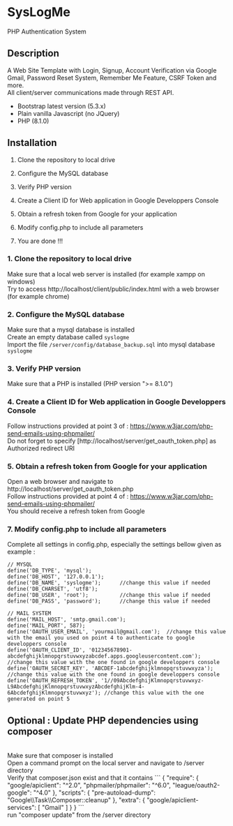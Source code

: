 # SysLogMe

PHP Authentication System 

## Description

A Web Site Template with Login, Signup, Account Verification via Google Gmail, Password Reset System, Remember Me Feature, CSRF Token and more.
<br />
All client/server communications made through REST API.
<br />
* Bootstrap latest version (5.3.x)
* Plain vanilla Javascript (no JQuery)
* PHP (8.1.0) 

## Installation

 1. Clone the repository to local drive

 2. Configure the MySQL database

 3. Verify PHP version

 4. Create a Client ID for Web application in Google Developpers Console

 5. Obtain a refresh token from Google for your application 

 6. Modify config.php to include all parameters

 7. You are done !!!

### 1. Clone the repository to local drive

Make sure that a local web server is installed (for example xampp on windows)
<br />
Try to access http://localhost/client/public/index.html with a web browser (for example chrome) 

### 2. Configure the MySQL database

Make sure that a mysql database is installed
<br />
Create an empty database called `syslogme`
<br />
Import the file `/server/config/database_backup.sql` into mysql database `syslogme`

### 3. Verify PHP version

Make sure that a PHP is installed (PHP version ">= 8.1.0")

### 4. Create a Client ID for Web application in Google Developpers Console

Follow instructions provided at point 3 of : https://www.w3jar.com/php-send-emails-using-phpmailer/
<br />
Do not forget to specify [http://localhost/server/get_oauth_token.php] as Authorized redirect URI

### 5. Obtain a refresh token from Google for your application 

Open a web browser and navigate to http://localhost/server/get_oauth_token.php
<br />
Follow instructions provided at point 4 of : https://www.w3jar.com/php-send-emails-using-phpmailer/
<br />
You should receive a refresh token from Google

### 7. Modify config.php to include all parameters

Complete all settings in config.php, especially the settings bellow given as example :
<br />
```
// MYSQL 
define('DB_TYPE', 'mysql');
define('DB_HOST', '127.0.0.1');
define('DB_NAME', 'syslogme');      //change this value if needed
define('DB_CHARSET', 'utf8');
define('DB_USER', 'root');          //change this value if needed
define('DB_PASS', 'password');      //change this value if needed

// MAIL SYSTEM
define('MAIL_HOST', 'smtp.gmail.com');
define('MAIL_PORT', 587);
define('OAUTH_USER_EMAIL', 'yourmail@gmail.com');  //change this value with the email you used on point 4 to authenticate to google developpers console
define('OAUTH_CLIENT_ID', '012345678901-abcdefghijklmnopqrstuvwxyzabcdef.apps.googleusercontent.com'); //change this value with the one found in google developpers console
define('OAUTH_SECRET_KEY', 'ABCDEF-1abcdefghijklmnopqrstuvwxyza');  //change this value with the one found in google developpers console
define('OAUTH_REFRESH_TOKEN', '1//09AbcdefghijKlmnopqrstuvwxyz-L9AbcdefghijKlmnopqrstuvwxyzAbcdefghijKlm-4-6AbcdefghijKlmnopqrstuvwxyz'); //change this value with the one  generated on point 5
```
## Optional : Update PHP dependencies using composer
<br />
Make sure that composer is installed
<br />
Open a command prompt on the local server and navigate to /server directory
<br />
Verify that composer.json exist and that it contains 
```
{
    "require": {
        "google/apiclient": "^2.0",
        "phpmailer/phpmailer": "^6.0",
        "league/oauth2-google": "^4.0"
    },
	"scripts": {
        "pre-autoload-dump": "Google\\Task\\Composer::cleanup"
    },
    "extra": {
        "google/apiclient-services": [
            "Gmail"
        ]
    }
}
```
<br />
run "composer update" from the /server directory
